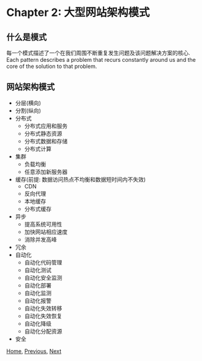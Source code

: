 # Chapter 2: 大型网站架构模式

## 什么是模式
每一个模式描述了一个在我们周围不断重复发生问题及该问题解决方案的核心.
Each pattern describes a problem that recurs constantly around us and the core of the solution to that problem.

## 网站架构模式 
* 分层(横向)
* 分割(纵向)
* 分布式
    - 分布式应用和服务
    - 分布式静态资源
    - 分布式数据和存储
    - 分布式计算
* 集群
    - 负载均衡
    - 任意添加新服务器
* 缓存(前提: 数据访问热点不均衡和数据短时间内不失效)
    - CDN
    - 反向代理
    - 本地缓存
    - 分布式缓存
* 异步
    - 提高系统可用性
    - 加快网站相应速度
    - 消除并发高峰
* 冗余
* 自动化
    - 自动化代码管理
    - 自动化测试
    - 自动化安全监测
    - 自动化部署
    - 自动化监测
    - 自动化报警
    - 自动化失效转移
    - 自动化失效恢复
    - 自动化降级
    - 自动化分配资源
* 安全

[Home](README.md), [Previous](chapter-1-概述.md), [Next](chapter-3-大型网站核心要素.md)
